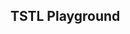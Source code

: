 <!--
 * @Author: hzheyuan
 * @Date: 2022-03-17 17:25:05
 * @LastEditTime: 2022-03-17 18:50:53
 * @LastEditors: hzheyuan
 * @Description: 
 * @FilePath: \tstl_playground\README.zh-CN.md
-->
## TSTL Playground